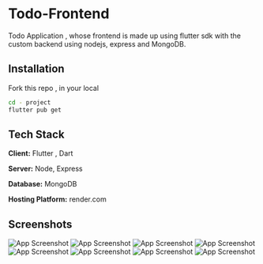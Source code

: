 
# Todo-Frontend

Todo Application , whose frontend is made up using flutter sdk with the custom backend using nodejs, express and MongoDB.



## Installation

Fork this repo , in your local 

```bash
cd - project
flutter pub get
```


    
## Tech Stack

**Client:** Flutter , Dart

**Server:** Node, Express

**Database:** MongoDB

**Hosting Platform:** render.com



## Screenshots

![App Screenshot](https://i.postimg.cc/nzssG8Hs/Screenshot-20230820-233943.png)
![App Screenshot](https://i.postimg.cc/zBRBRnjK/Screenshot-20230820-233948.png)
![App Screenshot](https://i.postimg.cc/D0kzQ8jD/Screenshot-20230820-233954.png)
![App Screenshot](https://i.postimg.cc/gkpJnL6L/Screenshot-20230820-234051.png)
![App Screenshot](https://i.postimg.cc/HWXnY9jC/Screenshot-20230820-234108.png)
![App Screenshot](https://i.postimg.cc/4xLNL82p/Screenshot-20230820-234113.png)
![App Screenshot](https://i.postimg.cc/yN26BDHd/Screenshot-20230820-234124.png)
![App Screenshot](https://i.postimg.cc/T3Y3c80R/Screenshot-20230820-234127.png)



